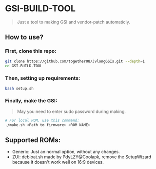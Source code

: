 # GSI-BUILD-TOOL

> Just a tool to making GSI and vendor-patch automaticly.

## How to use?

### First, clone this repo:

```bash
git clone https://github.com/together08/JvlongGSIs.git --depth=1
cd GSI-BUILD-TOOL
```

### Then, setting up requirements:

```bash
bash setup.sh
```

### Finally, make the GSI:

> May you need to enter sudo password during making.

```bash
# For local ROM, use this command:
./make.sh <Path to firmware> <ROM NAME>
```

## Supported ROMs:

- Generic: Just an normal option, without any changes.
- ZUI: debloat.sh made by PdyLZY@Coolapk, remove the SetupWizard because it doesn't work well on 16:9 devices.
